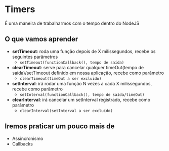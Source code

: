 # Timers

É uma maneira de trabalharmos com o tempo dentro do NodeJS

## O que vamos aprender
* __setTimeout__: roda uma função depois de X milissegundos, recebe os seguintes parâmetros
    - `setTimeout(functionCallback(), tempo de saída)`
* __clearTimeout__: serve para cancelar qualquer timeOut(tempo de saída)/setTimeout definido em nossa aplicação, recebe como parâmetro
    - `clearTimeout(timeOut a ser excluido)`
* __setInterval__: irá rodar uma função N vezes a cada X milissegundos, recebe como parâmetro
    - `setInterval(functionCallback(), tempo de saída/timeOut)`
* __clearInterval__: irá cancelar um setInterval registrado, recebe como parâmetro
    - `clearInterval(setInterval a ser excluído)`

## Iremos praticar um pouco mais de 
* Assincronismo
* Callbacks